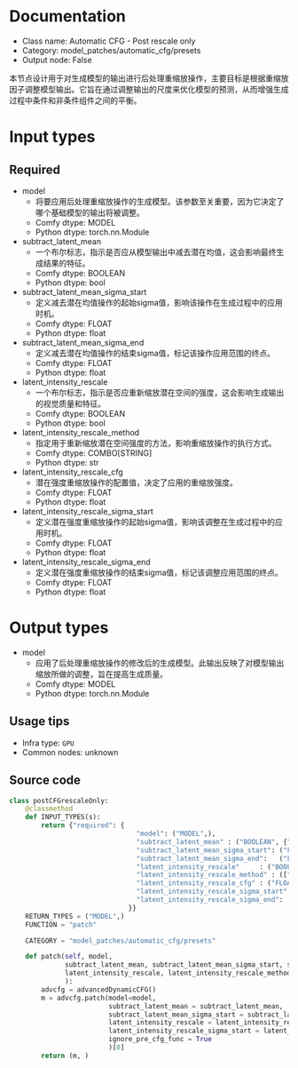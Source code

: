 
# Documentation
- Class name: Automatic CFG - Post rescale only
- Category: model_patches/automatic_cfg/presets
- Output node: False

本节点设计用于对生成模型的输出进行后处理重缩放操作，主要目标是根据重缩放因子调整模型输出。它旨在通过调整输出的尺度来优化模型的预测，从而增强生成过程中条件和非条件组件之间的平衡。

# Input types
## Required
- model
    - 将要应用后处理重缩放操作的生成模型。该参数至关重要，因为它决定了哪个基础模型的输出将被调整。
    - Comfy dtype: MODEL
    - Python dtype: torch.nn.Module
- subtract_latent_mean
    - 一个布尔标志，指示是否应从模型输出中减去潜在均值，这会影响最终生成结果的特征。
    - Comfy dtype: BOOLEAN
    - Python dtype: bool
- subtract_latent_mean_sigma_start
    - 定义减去潜在均值操作的起始sigma值，影响该操作在生成过程中的应用时机。
    - Comfy dtype: FLOAT
    - Python dtype: float
- subtract_latent_mean_sigma_end
    - 定义减去潜在均值操作的结束sigma值，标记该操作应用范围的终点。
    - Comfy dtype: FLOAT
    - Python dtype: float
- latent_intensity_rescale
    - 一个布尔标志，指示是否应重新缩放潜在空间的强度，这会影响生成输出的视觉质量和特征。
    - Comfy dtype: BOOLEAN
    - Python dtype: bool
- latent_intensity_rescale_method
    - 指定用于重新缩放潜在空间强度的方法，影响重缩放操作的执行方式。
    - Comfy dtype: COMBO[STRING]
    - Python dtype: str
- latent_intensity_rescale_cfg
    - 潜在强度重缩放操作的配置值，决定了应用的重缩放强度。
    - Comfy dtype: FLOAT
    - Python dtype: float
- latent_intensity_rescale_sigma_start
    - 定义潜在强度重缩放操作的起始sigma值，影响该调整在生成过程中的应用时机。
    - Comfy dtype: FLOAT
    - Python dtype: float
- latent_intensity_rescale_sigma_end
    - 定义潜在强度重缩放操作的结束sigma值，标记该调整应用范围的终点。
    - Comfy dtype: FLOAT
    - Python dtype: float

# Output types
- model
    - 应用了后处理重缩放操作的修改后的生成模型。此输出反映了对模型输出缩放所做的调整，旨在提高生成质量。
    - Comfy dtype: MODEL
    - Python dtype: torch.nn.Module


## Usage tips
- Infra type: `GPU`
- Common nodes: unknown


## Source code
```python
class postCFGrescaleOnly:
    @classmethod
    def INPUT_TYPES(s):
        return {"required": {
                                "model": ("MODEL",),
                                "subtract_latent_mean" : ("BOOLEAN", {"default": True}),
                                "subtract_latent_mean_sigma_start": ("FLOAT", {"default": 15,  "min": 0.0, "max": 10000.0, "step": 0.1, "round": 0.1}),
                                "subtract_latent_mean_sigma_end":   ("FLOAT", {"default": 7.5, "min": 0.0, "max": 10000.0, "step": 0.1, "round": 0.1}),
                                "latent_intensity_rescale"     : ("BOOLEAN", {"default": True}),
                                "latent_intensity_rescale_method" : (["soft","hard","range"], {"default": "hard"},),
                                "latent_intensity_rescale_cfg" : ("FLOAT", {"default": 7.6,  "min": 0.0, "max": 100.0, "step": 0.1, "round": 0.1}),
                                "latent_intensity_rescale_sigma_start": ("FLOAT", {"default": 15,  "min": 0.0, "max": 10000.0, "step": 0.1, "round": 0.1}),
                                "latent_intensity_rescale_sigma_end":   ("FLOAT", {"default": 7.5, "min": 0.0, "max": 10000.0, "step": 0.1, "round": 0.1}),
                              }}
    RETURN_TYPES = ("MODEL",)
    FUNCTION = "patch"

    CATEGORY = "model_patches/automatic_cfg/presets"

    def patch(self, model,
              subtract_latent_mean, subtract_latent_mean_sigma_start, subtract_latent_mean_sigma_end,
              latent_intensity_rescale, latent_intensity_rescale_method, latent_intensity_rescale_cfg, latent_intensity_rescale_sigma_start, latent_intensity_rescale_sigma_end
              ):
        advcfg = advancedDynamicCFG()
        m = advcfg.patch(model=model, 
                         subtract_latent_mean = subtract_latent_mean,
                         subtract_latent_mean_sigma_start = subtract_latent_mean_sigma_start, subtract_latent_mean_sigma_end = subtract_latent_mean_sigma_end,
                         latent_intensity_rescale = latent_intensity_rescale, latent_intensity_rescale_cfg = latent_intensity_rescale_cfg, latent_intensity_rescale_method = latent_intensity_rescale_method,
                         latent_intensity_rescale_sigma_start = latent_intensity_rescale_sigma_start, latent_intensity_rescale_sigma_end = latent_intensity_rescale_sigma_end,
                         ignore_pre_cfg_func = True
                         )[0]
        return (m, )

```
